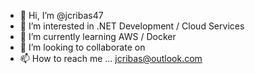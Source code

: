 - 👋 Hi, I’m @jcribas47
- 👀 I’m interested in .NET Development / Cloud Services
- 🌱 I’m currently learning AWS / Docker
- 💞️ I’m looking to collaborate on
- 📫 How to reach me ... jcribas@outlook.com

<!---
jcribas47/jcribas47 is a ✨ special ✨ repository because its `README.md` (this file) appears on your GitHub profile.
You can click the Preview link to take a look at your changes.
--->

